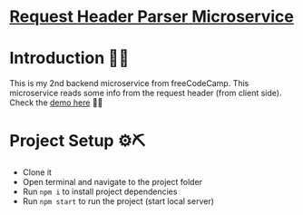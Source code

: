# [Request Header Parser Microservice](https://www.freecodecamp.org/learn/apis-and-microservices/apis-and-microservices-projects/request-header-parser-microservice)
# Introduction 👨‍🏫
This is my 2nd backend microservice from freeCodeCamp. This microservice reads some info from the request header (from client side).
Check the [demo here](https://req-headr-parser.glitch.me/) 🤗🤗

# Project Setup ⚙⛏
- Clone it
- Open terminal and navigate to the project folder
- Run ```npm i``` to install project dependencies
- Run ```npm start``` to run the project (start local server)
